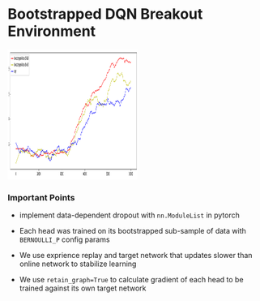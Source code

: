 # Bootstrapped DQN Breakout Environment

<img src="https://github.com/hamidahmadian/RL-Notebook/blob/master/Bootsrapped_DQN_Breakout/benchmark.png" width="256" height="256">

### Important Points

- implement data-dependent dropout with `nn.ModuleList` in pytorch 

- Each head was trained on its bootstrapped sub-sample of data with `BERNOULLI_P` config params

- We use exprience replay and target network that updates slower than online network to stabilize learning

- We use `retain_graph=True` to calculate gradient of each head to be trained against its own target network

